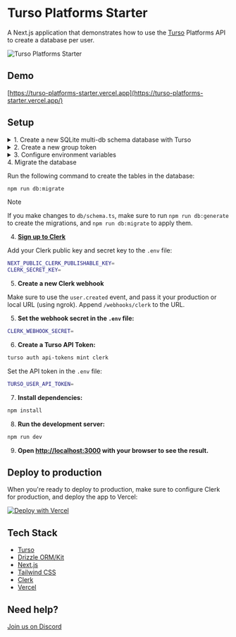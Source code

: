 # Turso Platforms Starter

A Next.js application that demonstrates how to use the [Turso](https://turso.tech) Platforms API to create a database per user.

![Turso Platforms Starter](/app/opengraph-image.png)

## Demo

[https://turso-platforms-starter.vercel.app](https://turso-platforms-starter.vercel.app/)

## Setup

<details>
<summary>1. Create a new SQLite multi-db schema database with Turso</summary>

```bash
turso db create <database-name> --schema
```

</details>

<details>
<summary>2. Create a new group token</summary>

```bash
turso db create <database-name> --schema
```

> [!NOTE]
> If you didn't already have one, a new group will be created for you with the name `default`.

</details>

<details>
<summary>3. Configure environment variables</summary>

```bash
cp .env.example .env
```

Add your database name, group token, and Turso organization name to the `.env` file:

```bash
TURSO_SCHEMA_DATABASE_NAME=
TURSO_DATABASE_GROUP_AUTH_TOKEN=
TURSO_ORG_NAME=
```

> [!NOTE]
> The `TURSO_ORG_NAME` can be your personal username, or the name of any organization you have with other users.

</details>

<summary>4. Migrate the database</summary>

Run the following command to create the tables in the database:

```bash
npm run db:migrate
```

> [!NOTE]
> If you make changes to `db/schema.ts`, make sure to run `npm run db:generate` to create the migrations, and `npm run db:migrate` to apply them.

</details>

4. **[Sign up to Clerk](https://clerk.com)**

Add your Clerk public key and secret key to the `.env` file:

```bash
NEXT_PUBLIC_CLERK_PUBLISHABLE_KEY=
CLERK_SECRET_KEY=
```

5. **Create a new Clerk webhook**

Make sure to use the `user.created` event, and pass it your production or local URL (using ngrok). Append `/webhooks/clerk` to the URL.

5. **Set the webhook secret in the `.env` file:**

```bash
CLERK_WEBHOOK_SECRET=
```

6. **Create a Turso API Token:**

```bash
turso auth api-tokens mint clerk
```

Set the API token in the `.env` file:

```bash
TURSO_USER_API_TOKEN=
```

7. **Install dependencies:**

```bash
npm install
```

8. **Run the development server:**

```bash
npm run dev
```

9. **Open [http://localhost:3000](http://localhost:3000) with your browser to see the result.**

## Deploy to production

When you're ready to deploy to production, make sure to configure Clerk for production, and deploy the app to Vercel:

[![Deploy with Vercel](https://vercel.com/button)](https://vercel.com/new/clone?repository-url=https%3A%2F%2Fgithub.com%2Fnotrab%2Fturso-platforms-starter&env=NEXT_PUBLIC_CLERK_SIGN_IN_URL,NEXT_PUBLIC_CLERK_SIGN_UP_URL,NEXT_PUBLIC_CLERK_PUBLISHABLE_KEY,CLERK_SECRET_KEY,CLERK_WEBHOOK_SECRET,TURSO_USER_API_TOKEN,TURSO_ORG_NAME,TURSO_SCHEMA_DATABASE_NAME,TURSO_DATABASE_GROUP_AUTH_TOKEN)

## Tech Stack

- [Turso](https://turso.tech)
- [Drizzle ORM/Kit](https://orm.drizzle.team)
- [Next.js](https://nextjs.org)
- [Tailwind CSS](https://tailwindcss.com)
- [Clerk](https://clerk.com)
- [Vercel](https://vercel.com)

## Need help?

[Join us on Discord](https://tur.so/discord)
